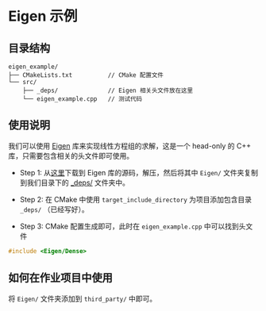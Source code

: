 # Eigen 示例

## 目录结构
```
eigen_example/
├── CMakeLists.txt          // CMake 配置文件
└── src/                
    ├── _deps/              // Eigen 相关头文件放在这里
    └── eigen_example.cpp   // 测试代码  
```

## 使用说明

我们可以使用 [Eigen](https://eigen.tuxfamily.org/index.php?title=Main_Page) 库来实现线性方程组的求解，这是一个 head-only 的 C++ 库，只需要包含相关的头文件即可使用。

- Step 1: 从[这里](https://gitlab.com/libeigen/eigen/-/archive/3.4.0/eigen-3.4.0.zip)下载到 Eigen 库的源码，解压，然后将其中 `Eigen/` 文件夹复制到我们目录下的 [_deps/](./src/_deps/) 文件夹中。

- Step 2: 在 CMake 中使用 `target_include_directory` 为项目添加包含目录 `_deps/` （已经写好）。

- Step 3: CMake 配置生成即可，此时在 `eigen_example.cpp` 中可以找到头文件 

```cpp
#include <Eigen/Dense>
```

## 如何在作业项目中使用

将 `Eigen/` 文件夹添加到 `third_party/` 中即可。
